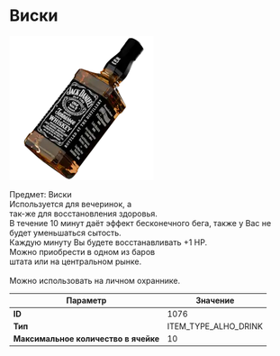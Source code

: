 # Виски

![Item Image](../img/1076.webp?raw=true)

Предмет: Виски<br>Используется для вечеринок, а<br>так-же для восстановления здоровья.<br>В течение 10 минут даёт эффект бесконечного бега, также у Вас не будет уменьшаться сытость.<br>Каждую минуту Вы будете восстанавливать +1 HP.<br>Можно приобрести в одном из баров<br>штата или на центральном рынке.<br><br>Можно использовать на личном охраннике.


| Параметр | Значение |
|----------|----------|
| **ID** | 1076 |
| **Тип** | ITEM_TYPE_ALHO_DRINK |
| **Максимальное количество в ячейке** | 10 |

